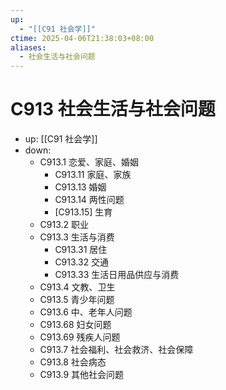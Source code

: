 ```yaml
---
up:
  - "[[C91 社会学]]"
ctime: 2025-04-06T21:38:03+08:00
aliases:
  - 社会生活与社会问题
---
```


# C913 社会生活与社会问题

- up: [[C91 社会学]]
- down:	
	- C913.1 恋爱、家庭、婚姻
		- C913.11 家庭、家族
		- C913.13 婚姻
		- C913.14 两性问题
		- [C913.15] 生育
	- C913.2 职业
	- C913.3 生活与消费
		- C913.31 居住
		- C913.32 交通
		- C913.33 生活日用品供应与消费
	- C913.4 文教、卫生
	- C913.5 青少年问题
	- C913.6 中、老年人问题
	- C913.68 妇女问题
	- C913.69 残疾人问题
	- C913.7 社会福利、社会救济、社会保障
	- C913.8 社会病态
	- C913.9 其他社会问题
	
